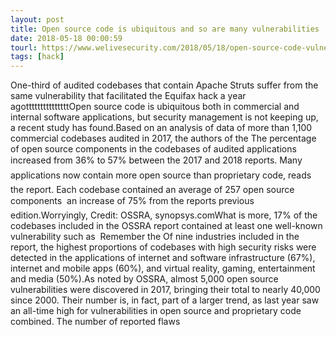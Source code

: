 ```yaml
---
layout: post
title: Open source code is ubiquitous and so are many vulnerabilities
date: 2018-05-18 00:00:59
tourl: https://www.welivesecurity.com/2018/05/18/open-source-code-vulnerabilities/
tags: [hack]
---
```

One-third of audited codebases that contain Apache Struts suffer from the same vulnerability that facilitated the Equifax hack a year agotttttttttttttttOpen source code is ubiquitous both in commercial and internal software applications, but security management is not keeping up, a recent study has found.Based on an analysis of data of more than 1,100 commercial codebases audited in 2017, the authors of the The percentage of open source components in the codebases of audited applications increased from 36% to 57% between the 2017 and 2018 reports. Many applications now contain more open source than proprietary code, reads the report. Each codebase contained an average of 257 open source components  an increase of 75% from the reports previous edition.Worryingly, Credit: OSSRA, synopsys.comWhat is more, 17% of the codebases included in the OSSRA report contained at least one well-known vulnerability such as  Remember the Of nine industries included in the report, the highest proportions of codebases with high security risks were detected in the applications of internet and software infrastructure (67%), internet and mobile apps (60%), and virtual reality, gaming, entertainment and media (50%).As noted by OSSRA, almost 5,000 open source vulnerabilities were discovered in 2017, bringing their total to nearly 40,000 since 2000. Their number is, in fact, part of a larger trend, as last year saw an all-time high for vulnerabilities in open source and proprietary code combined. The number of reported flaws 